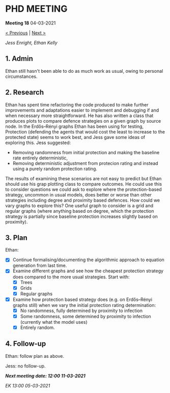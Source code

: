 # PHD MEETING

__Meeting 18__
04-03-2021

[< Previous](../02-21/17_25-02-21.md) | [Next >](../03-21/19_11-03-21.md)

_Jess Enright,_
_Ethan Kelly_


## 1. Admin

Ethan still hasn't been able to do as much work as usual, owing to personal circumstances.


## 2. Research

Ethan has spent time refactoring the code produced to make further improvements and adaptations easier to implement and debugging if and when necessary more straightforward. He has also written a class that produces plots to compare defence strategies on a given graph by source node. In the Erdős–Rényi graphs Ethan has been using for testing, Protection (defending the agents that would cost the least to increase to the protected state) seems to work best, and Jess gave some ideas of exploring this. Jess suggested:
* Removing randomness from initial protection and making the baseline rate entirely deterministic,
* Removing deterministic adjustment from protecion rating and instead using a purely random protection rating.

The results of examining these scenarios are not easy to predict but Ethan should use his grap plotting class to compare outcomes. He could use this to consider questions we could ask to explore where the protection-based strategy, uncommon in usual models, does better or worse than other strategies including degree and proximity based defences. How could we vary graphs to explore this? One useful graph to consider is a grid and regular graphs (where anything based on degree, which the protection strategy is partially since baseline protection increases slightly based on proximity).

## 3. Plan
Ethan: 
* [x] Continue formalising/documenting the algorithmic approach to equation generation from last time.
* [x] Examine different graphs and see how the cheapest protection strategy does compared to the more usual strategies. Start with:
    * [x] Trees
    * [x] Grids
    * [x] Regular graphs
* [x] Examine how protection based strategy does (e.g. on Erdős–Rényi graphs still) when we vary the initial protection rating determination:
    * [x] No randomness, fully determined by proximity to infection
    * [x] Some randomness, some determined by proximity to infection (currently what the model uses)
    * [x] Entirely random.

## 4. Follow-up

Ethan: follow plan as above.

Jess: no follow-up.

**_Next meeting date: 12:00 11-03-2021_**



_EK 13:00 05-03-2021_
